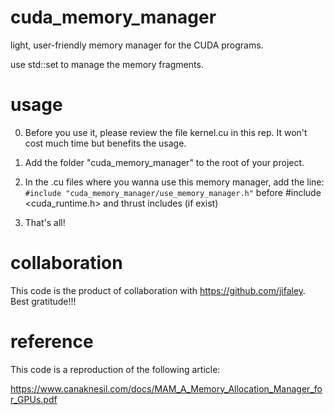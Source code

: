 # cuda_memory_manager
light, user-friendly memory manager for the CUDA programs.

use std::set to manage the memory fragments.

# usage

0. Before you use it, please review the file kernel.cu in this rep. It won't cost much time but benefits the usage.

1. Add the folder "cuda_memory_manager" to the root of your project.

2. In the .cu files where you wanna use this memory manager, add the line:
`
#include "cuda_memory_manager/use_memory_manager.h"
`
before #include <cuda_runtime.h> and thrust includes (if exist)

3. That's all!

# collaboration

This code is the product of collaboration with https://github.com/jifaley. Best gratitude!!!

# reference

This code is a reproduction of the following article:

https://www.canaknesil.com/docs/MAM_A_Memory_Allocation_Manager_for_GPUs.pdf
